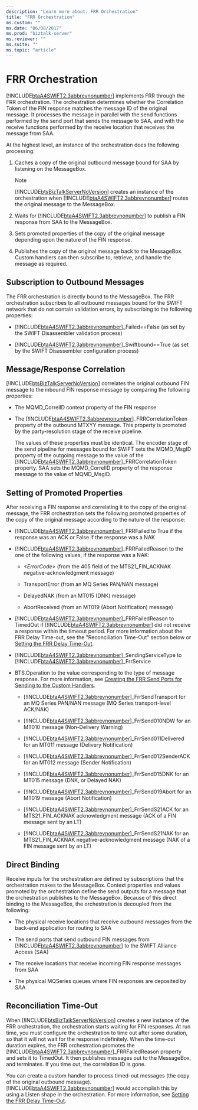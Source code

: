 ```yaml
---
description: "Learn more about: FRR Orchestration"
title: "FRR Orchestration"
ms.custom: ""
ms.date: "06/08/2017"
ms.prod: "biztalk-server"
ms.reviewer: ""
ms.suite: ""
ms.topic: "article"
---
```

# FRR Orchestration
[!INCLUDE[btaA4SWIFT2.3abbrevnonumber](../../includes/btaa4swift2-3abbrevnonumber-md.md)] implements FRR through the FRR orchestration. The orchestration determines whether the Correlation Token of the FIN response matches the message ID of the original message. It processes the message in parallel with the send functions performed by the send port that sends the message to SAA, and with the receive functions performed by the receive location that receives the message from SAA.  
  
 At the highest level, an instance of the orchestration does the following processing:  
  
1. Caches a copy of the original outbound message bound for SAA by listening on the MessageBox.  
  
   > [!NOTE]
   >  [!INCLUDE[btsBizTalkServerNoVersion](../../includes/btsbiztalkservernoversion-md.md)] creates an instance of the orchestration when [!INCLUDE[btaA4SWIFT2.3abbrevnonumber](../../includes/btaa4swift2-3abbrevnonumber-md.md)] routes the original message to the MessageBox.  
  
2. Waits for [!INCLUDE[btaA4SWIFT2.3abbrevnonumber](../../includes/btaa4swift2-3abbrevnonumber-md.md)] to publish a FIN response from SAA to the MessageBox.  
  
3. Sets promoted properties of the copy of the original message depending upon the nature of the FIN response.  
  
4. Publishes the copy of the original message back to the MessageBox. Custom handlers can then subscribe to, retrieve, and handle the message as required.  
  
## Subscription to Outbound Messages  
 The FRR orchestration is directly bound to the MessageBox. The FRR orchestration subscribes to all outbound messages bound for the SWIFT network that do not contain validation errors, by subscribing to the following properties:  
  
- [!INCLUDE[btaA4SWIFT2.3abbrevnonumber](../../includes/btaa4swift2-3abbrevnonumber-md.md)]_Failed==False (as set by the SWIFT Disassembler validation process)  
  
- [!INCLUDE[btaA4SWIFT2.3abbrevnonumber](../../includes/btaa4swift2-3abbrevnonumber-md.md)]_Swiftbound==True (as set by the SWIFT Disassembler configuration process)  
  
## Message/Response Correlation  
 [!INCLUDE[btsBizTalkServerNoVersion](../../includes/btsbiztalkservernoversion-md.md)] correlates the original outbound FIN message to the inbound FIN response message by comparing the following properties:  
  
- The MQMD_CorrelID context property of the FIN response  
  
- The [!INCLUDE[btaA4SWIFT2.3abbrevnonumber](../../includes/btaa4swift2-3abbrevnonumber-md.md)]_FRRCorrelationToken property of the outbound MTXYY message. This property is promoted by the party-resolution stage of the receive pipeline.  
  
  The values of these properties must be identical. The encoder stage of the send pipeline for messages bound for SWIFT sets the MQMD_MsgID property of the outgoing message to the value of the [!INCLUDE[btaA4SWIFT2.3abbrevnonumber](../../includes/btaa4swift2-3abbrevnonumber-md.md)]_FRRCorrelationToken property. SAA sets the MQMD_CorrelID property of the response message to the value of MQMD_MsgID.  
  
## Setting of Promoted Properties  
 After receiving a FIN response and correlating it to the copy of the original message, the FRR orchestration sets the following promoted properties of the copy of the original message according to the nature of the response:  
  
- [!INCLUDE[btaA4SWIFT2.3abbrevnonumber](../../includes/btaa4swift2-3abbrevnonumber-md.md)]_FRRFailed to True if the response was an ACK or False if the response was a NAK  
  
- [!INCLUDE[btaA4SWIFT2.3abbrevnonumber](../../includes/btaa4swift2-3abbrevnonumber-md.md)]_FRRFailedReason to the one of the following values, if the response was a NAK:  
  
  -   *\<ErrorCode\>* (from the 405 field of the MTS21_FIN_ACKNAK negative-acknowledgment message)  
  
  -   TransportError (from an MQ Series PAN/NAN message)  
  
  -   DelayedNAK (from an MT015 (DNK) message)  
  
  -   AbortReceived (from an MT019 (Abort Notification) message)  
  
- [!INCLUDE[btaA4SWIFT2.3abbrevnonumber](../../includes/btaa4swift2-3abbrevnonumber-md.md)]_FRRFailedReason to TimedOut if [!INCLUDE[btaA4SWIFT2.3abbrevnonumber](../../includes/btaa4swift2-3abbrevnonumber-md.md)] did not receive a response within the timeout period. For more information about the FRR Delay Time-out, see the "Reconciliation Time-Out" section below or [Setting the FRR Delay Time-Out](../../adapters-and-accelerators/accelerator-swift/setting-the-frr-delay-time-out.md).  
  
- [!INCLUDE[btaA4SWIFT2.3abbrevnonumber](../../includes/btaa4swift2-3abbrevnonumber-md.md)]_SendingServiceType to [!INCLUDE[btaA4SWIFT2.3abbrevnonumber](../../includes/btaa4swift2-3abbrevnonumber-md.md)]_FrrService  
  
- BTS.Operation to the value corresponding to the type of message response. For more information, see [Creating the FRR Send Ports for Sending to the Custom Handlers](../../adapters-and-accelerators/accelerator-swift/creating-the-frr-send-ports-for-sending-to-the-custom-handlers.md).  
  
  - [!INCLUDE[btaA4SWIFT2.3abbrevnonumber](../../includes/btaa4swift2-3abbrevnonumber-md.md)]_FrrSendTransport for an MQ Series PAN/NAN message (MQ Series transport-level ACK/NAK)  
  
  - [!INCLUDE[btaA4SWIFT2.3abbrevnonumber](../../includes/btaa4swift2-3abbrevnonumber-md.md)]_FrrSend010NDW for an MT010 message (Non-Delivery Warning)  
  
  - [!INCLUDE[btaA4SWIFT2.3abbrevnonumber](../../includes/btaa4swift2-3abbrevnonumber-md.md)]_FrrSend011Delivered for an MT011 message (Delivery Notification)  
  
  - [!INCLUDE[btaA4SWIFT2.3abbrevnonumber](../../includes/btaa4swift2-3abbrevnonumber-md.md)]_FrrSend012SenderACK for an MT012 message (Sender Notification)  
  
  - [!INCLUDE[btaA4SWIFT2.3abbrevnonumber](../../includes/btaa4swift2-3abbrevnonumber-md.md)]_FrrSend015DNK for an MT015 message (DNK, or Delayed NAK)  
  
  - [!INCLUDE[btaA4SWIFT2.3abbrevnonumber](../../includes/btaa4swift2-3abbrevnonumber-md.md)]_FrrSend019Abort for an MT019 message (Abort Notification)  
  
  - [!INCLUDE[btaA4SWIFT2.3abbrevnonumber](../../includes/btaa4swift2-3abbrevnonumber-md.md)]_FrrSendS21ACK for an MTS21_FIN_ACKNAK acknowledgment message (ACK of a FIN message sent by an LT)  
  
  - [!INCLUDE[btaA4SWIFT2.3abbrevnonumber](../../includes/btaa4swift2-3abbrevnonumber-md.md)]_FrrSendS21NAK for an MTS21_FIN_ACKNAK negative-acknowledgment message (NAK of a FIN message sent by an LT)  
  
## Direct Binding  
 Receive inputs for the orchestration are defined by subscriptions that the orchestration makes to the MessageBox. Context properties and values promoted by the orchestration define the send outputs for a message that the orchestration publishes to the MessageBox. Because of this direct binding to the MessageBox, the orchestration is decoupled from the following:  
  
- The physical receive locations that receive outbound messages from the back-end application for routing to SAA  
  
- The send ports that send outbound FIN messages from [!INCLUDE[btaA4SWIFT2.3abbrevnonumber](../../includes/btaa4swift2-3abbrevnonumber-md.md)] to the SWIFT Alliance Access (SAA)  
  
- The receive locations that receive incoming FIN response messages from SAA  
  
- The physical MQSeries queues where FIN responses are deposited by SAA  
  
## Reconciliation Time-Out  
 When [!INCLUDE[btsBizTalkServerNoVersion](../../includes/btsbiztalkservernoversion-md.md)] creates a new instance of the FRR orchestration, the orchestration starts waiting for FIN responses. At run time, you must configure the orchestration to time out after some duration, so that it will not wait for the response indefinitely. When the time-out duration expires, the FRR orchestration promotes the [!INCLUDE[btaA4SWIFT2.3abbrevnonumber](../../includes/btaa4swift2-3abbrevnonumber-md.md)]_FRRFailedReason property and sets it to TimedOut. It then publishes messages out to the MessageBox, and terminates. If you time out, the correlation ID is gone.  
  
 You can create a custom handler to process timed-out messages (the copy of the original outbound message). [!INCLUDE[btaA4SWIFT2.3abbrevnonumber](../../includes/btaa4swift2-3abbrevnonumber-md.md)] would accomplish this by using a Listen shape in the orchestration. For more information, see [Setting the FRR Delay Time-Out](../../adapters-and-accelerators/accelerator-swift/setting-the-frr-delay-time-out.md).
